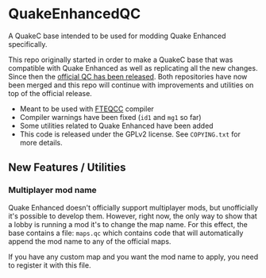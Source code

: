 # QuakeEnhancedQC
A QuakeC base intended to be used for modding Quake Enhanced specifically.

This repo originally started in order to make a QuakeC base that was compatible with Quake Enhanced as well as replicating all the new changes.
Since then the [official QC has been released](https://github.com/id-Software/quake-rerelease-qc).
Both repositories have now been merged and this repo will continue with improvements and utilities on top of the official release.

* Meant to be used with [FTEQCC](https://www.fteqcc.org) compiler
* Compiler warnings have been fixed (`id1` and `mg1` so far)
* Some utilities related to Quake Enhanced have been added
* This code is released under the GPLv2 license. See `COPYING.txt` for more details.

## New Features / Utilities

### Multiplayer mod name
Quake Enhanced doesn't officially support multiplayer mods, but unofficially it's possible to develop them. However, right now, the only way to show that a lobby is running a mod it's to change the map name.
For this effect, the base contains a file: `maps.qc` which contains code that will automatically append the mod name to any of the official maps.

If you have any custom map and you want the mod name to apply, you need to register it with this file.